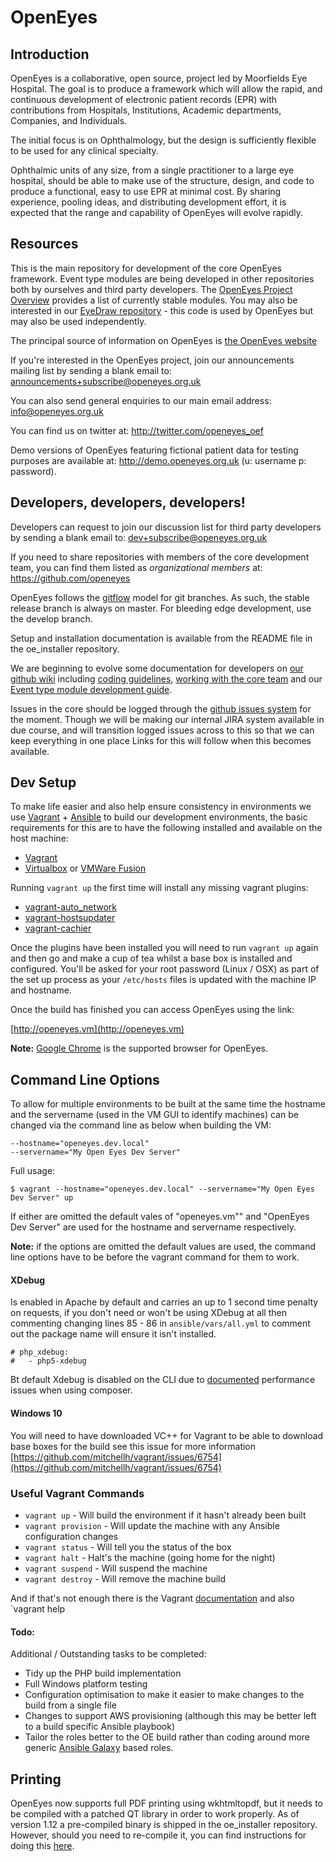 OpenEyes
========

Introduction
------------

OpenEyes is a collaborative, open source, project led by Moorfields Eye Hospital. The goal is to produce a framework which will allow the rapid, and continuous development of electronic patient records (EPR) with contributions from Hospitals, Institutions, Academic departments, Companies, and Individuals.

The initial focus is on Ophthalmology, but the design is sufficiently flexible to be used for any clinical specialty.

Ophthalmic units of any size, from a single practitioner to a large eye hospital, should be able to make use of the structure, design, and code to produce a functional, easy to use EPR at minimal cost. By sharing experience, pooling ideas, and distributing development effort, it is expected that the range and capability of OpenEyes will evolve rapidly.

Resources
---------

This is the main repository for development of the core OpenEyes framework.  Event type modules are being developed in other repositories both by ourselves and third party developers.  The [OpenEyes Project Overview](https://github.com/openeyes/OpenEyes/wiki#project-overview) provides a list of currently stable modules.  You may also be interested in our [EyeDraw repository](https://github.com/openeyes/EyeDraw) - this code is used by OpenEyes but may also be used independently.

The principal source of information on OpenEyes is [the OpenEyes website](http://www.openeyes.org.uk)

If you're interested in the OpenEyes project, join our announcements mailing list by sending a blank email to: <announcements+subscribe@openeyes.org.uk>

You can also send general enquiries to our main email address: <info@openeyes.org.uk>

You can find us on twitter at: http://twitter.com/openeyes_oef

Demo versions of OpenEyes featuring fictional patient data for testing purposes are available at: <http://demo.openeyes.org.uk> (u: username p: password).

Developers, developers, developers!
-----------------------------------

Developers can request to join our discussion list for third party developers by sending a blank email to: <dev+subscribe@openeyes.org.uk>

If you need to share repositories with members of the core development team, you can find them listed as _organizational members_ at: <https://github.com/openeyes>

OpenEyes follows the [gitflow](http://nvie.com/posts/a-successful-git-branching-model/) model for git branches. As such, the stable release branch is always on master. For bleeding edge development, use the develop branch.

Setup and installation documentation is available from the README file in the oe_installer repository. 

We are beginning to evolve some documentation for developers on [our github wiki](https://github.com/openeyes/OpenEyes/wiki) including [coding guidelines](https://github.com/openeyes/OpenEyes/wiki/Coding-Guidelines), [working with the core team](https://github.com/openeyes/OpenEyes/wiki/Working-With-The-Core-Team) and our [Event type module development guide](https://github.com/openeyes/OpenEyes/wiki/Event-Type-Module-Development-Guide).

Issues in the core should be logged through the [github issues system](https://github.com/openeyes/OpenEyes/issues) for the moment.  Though we will be making our internal JIRA system available in due course, and will transition logged issues across to this so that we can keep everything in one place  Links for this will follow when this becomes available.

Dev Setup
---------
To make life easier and also help ensure consistency in environments we use [Vagrant](http://vagrantup.com) + [Ansible](https://www.ansible.com) to build our development environments, the basic requirements for this are to have the following installed and available on the host machine:

* [Vagrant](http://vagrantup.com)
* [Virtualbox](http://virtualbox.org) or [VMWare Fusion](http://www.vmware.com/products/fusion.html)

Running `vagrant up` the first time will install any missing vagrant plugins:

* [vagrant-auto_network](https://github.com/oscar-stack/vagrant-auto_network)
* [vagrant-hostsupdater](https://github.com/cogitatio/vagrant-hostsupdater)
* [vagrant-cachier](https://github.com/fgrehm/vagrant-cachier)


Once the plugins have been installed you will need to run `vagrant up` again and then go and make a cup of tea whilst a base box is installed and configured.  You'll be asked for your root password (Linux / OSX) as part of the set up process as your `/etc/hosts` files is updated with the machine IP and hostname.

Once the build has finished you can access OpenEyes using the link:

[http://openeyes.vm](http://openeyes.vm)

**Note:** [Google Chrome](https://www.google.com/chrome/) is the supported browser for OpenEyes.

## Command Line Options

To allow for multiple environments to be built at the same time the hostname and the servername (used in the VM GUI to identify machines) can be changed via the command line as below when building the VM:

	--hostname="openeyes.dev.local"
	--servername="My Open Eyes Dev Server"

Full usage:

	$ vagrant --hostname="openeyes.dev.local" --servername="My Open Eyes Dev Server" up
	
If either are omitted the default vales of "openeyes.vm"" and "OpenEyes Dev Server" are used for the hostname and servername respectively.

**Note:** if the options are omitted the default values are used, the command line options have to be before the vagrant command for them to work.

#### XDebug

Is enabled in Apache by default and carries an up to 1 second time penalty on requests, if you don't need or won't be using XDebug at all then commenting changing lines 85 - 86 in `ansible/vars/all.yml` to comment out the package name will ensure it isn't installed.

	# php_xdebug:
	#   - php5-xdebug

Bt default Xdebug is disabled on the CLI due to [documented](https://getcomposer.org/doc/articles/troubleshooting.md#xdebug-impact-on-composer) performance issues when using composer.

#### Windows 10

You will need to have downloaded VC++ for Vagrant to be able to download base boxes for the build see this issue for more information [https://github.com/mitchellh/vagrant/issues/6754](https://github.com/mitchellh/vagrant/issues/6754)

### Useful Vagrant Commands

* `vagrant up` - Will build the environment if it hasn't already been built
* `vagrant provision` - Will update the machine with any Ansible configuration changes
* `vagrant status` - Will tell you the status of the box
* `vagrant halt` - Halt's the machine (going home for the night)
* `vagrant suspend` - Will suspend the machine
* `vagrant destroy` - Will remove the machine build

And if that's not enough there is the Vagrant [documentation](https://www.vagrantup.com/docs/) and also `vagrant help

#### Todo:

Additional / Outstanding tasks to be completed:

* Tidy up the PHP build implementation
* Full Windows platform testing
* Configuration optimisation to make it easier to make changes to the build from a single file
* Changes to support AWS provisioning (although this may be better left to a build specific Ansible playbook)
* Tailor the roles better to the OE build rather than coding around more generic [Ansible Galaxy](https://galaxy.ansible.com) based roles.

Printing
--------

OpenEyes now supports full PDF printing using wkhtmltopdf, but it needs to be compiled with a patched QT library in order to work properly. As of version 1.12 a pre-compiled binary
is shipped in the oe_installer repository. However, should you need to re-compile it, you can find instructions for doing this [here](https://github.com/openeyes/OpenEyes/wiki/Compiling-WKHtmlToPDF-to-enable-PDF-printing).
